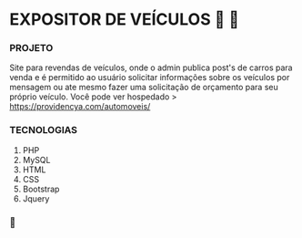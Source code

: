 # EXPOSITOR DE VEÍCULOS :car: :blue_car:

### PROJETO

Site para revendas de veículos, onde o admin publica post's de carros para venda e é permitido ao usuário solicitar informações sobre os veículos por mensagem ou ate mesmo fazer uma solicitação de orçamento para seu próprio veículo. Você pode ver hospedado > https://providencya.com/automoveis/

### TECNOLOGIAS

1. PHP
2. MySQL
3. HTML
4. CSS
5. Bootstrap
6. Jquery

### :wolf:

